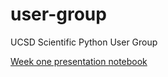 user-group
==========

UCSD Scientific Python User Group

[Week one presentation notebook](http://nbviewer.ipython.org/4724581)
